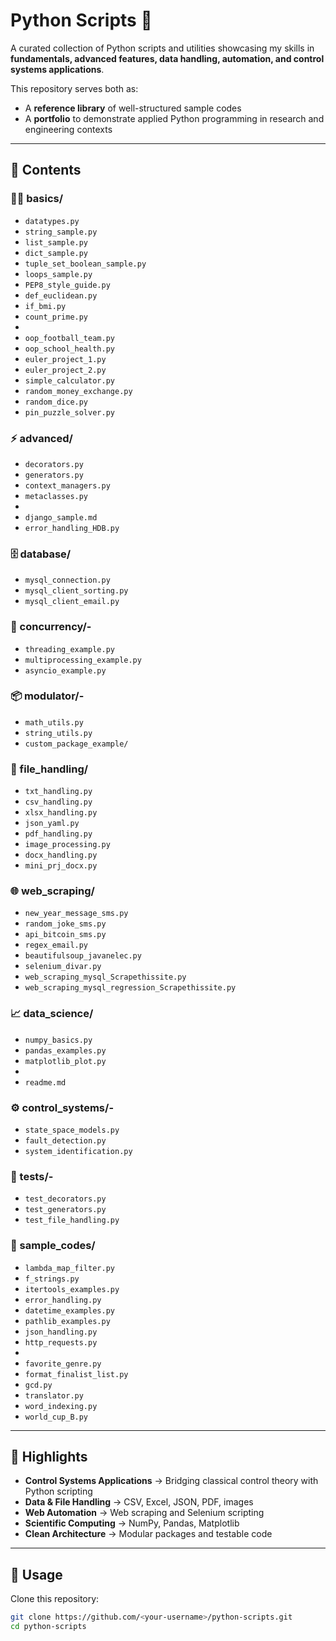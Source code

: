 # Python Scripts 🐍

A curated collection of Python scripts and utilities showcasing my skills in **fundamentals, advanced features, data handling, automation, and control systems applications**.  

This repository serves both as:
- A **reference library** of well-structured sample codes  
- A **portfolio** to demonstrate applied Python programming in research and engineering contexts  

---

## 📂 Contents

### 🧑‍💻 basics/
- `datatypes.py`
- `string_sample.py`
- `list_sample.py`
- `dict_sample.py`
- `tuple_set_boolean_sample.py`
- `loops_sample.py`
- `PEP8_style_guide.py` 
- `def_euclidean.py`
- `if_bmi.py`
- `count_prime.py`
- 
- `oop_football_team.py`
- `oop_school_health.py`
- `euler_project_1.py`
- `euler_project_2.py`
- `simple_calculator.py`
- `random_money_exchange.py`
- `random_dice.py`
- `pin_puzzle_solver.py`

### ⚡ advanced/
- `decorators.py` 
- `generators.py` 
- `context_managers.py` 
- `metaclasses.py` 
- 
- `django_sample.md` 
- `error_handling_HDB.py`

### 🗄️ database/
- `mysql_connection.py`  
- `mysql_client_sorting.py` 
- `mysql_client_email.py`  
 

### 🔀 concurrency/-
- `threading_example.py`
- `multiprocessing_example.py`
- `asyncio_example.py`

### 📦 modulator/-
- `math_utils.py`
- `string_utils.py`
- `custom_package_example/`  

### 📁 file_handling/
- `txt_handling.py`
- `csv_handling.py`
- `xlsx_handling.py`
- `json_yaml.py`
- `pdf_handling.py`
- `image_processing.py`
- `docx_handling.py`
- `mini_prj_docx.py`

### 🌐 web_scraping/
- `new_year_message_sms.py`
- `random_joke_sms.py`
- `api_bitcoin_sms.py`
- `regex_email.py`
- `beautifulsoup_javanelec.py`
- `selenium_divar.py`
- `web_scraping_mysql_Scrapethissite.py`
- `web_scraping_mysql_regression_Scrapethissite.py`

### 📈 data_science/
- `numpy_basics.py`
- `pandas_examples.py`
- `matplotlib_plot.py`
- 
- `readme.md`

### ⚙️ control_systems/-
- `state_space_models.py`
- `fault_detection.py`
- `system_identification.py`

### 🧪 tests/-
- `test_decorators.py`
- `test_generators.py`
- `test_file_handling.py`

### 🧩 sample_codes/
- `lambda_map_filter.py`  
- `f_strings.py`  
- `itertools_examples.py`   
- `error_handling.py`  
- `datetime_examples.py`  
- `pathlib_examples.py`  
- `json_handling.py`  
- `http_requests.py` 
- 
- `favorite_genre.py`  
- `format_finalist_list.py`
- `gcd.py`
- `translator.py`
- `word_indexing.py`
- `world_cup_B.py`

---

## 🚀 Highlights
- **Control Systems Applications** → Bridging classical control theory with Python scripting  
- **Data & File Handling** → CSV, Excel, JSON, PDF, images  
- **Web Automation** → Web scraping and Selenium scripting  
- **Scientific Computing** → NumPy, Pandas, Matplotlib  
- **Clean Architecture** → Modular packages and testable code  

---

## 📌 Usage
Clone this repository:
```bash
git clone https://github.com/<your-username>/python-scripts.git
cd python-scripts
